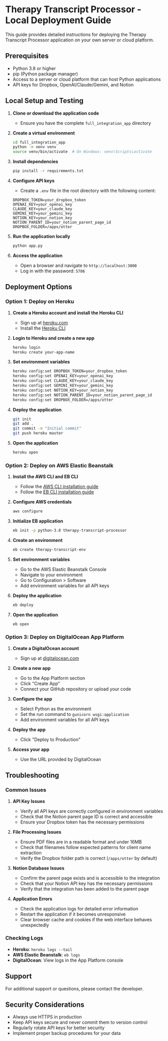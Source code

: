 # Therapy Transcript Processor - Local Deployment Guide

This guide provides detailed instructions for deploying the Therapy Transcript Processor application on your own server or cloud platform.

## Prerequisites

- Python 3.8 or higher
- pip (Python package manager)
- Access to a server or cloud platform that can host Python applications
- API keys for Dropbox, OpenAI/Claude/Gemini, and Notion

## Local Setup and Testing

1. **Clone or download the application code**
   - Ensure you have the complete `full_integration_app` directory

2. **Create a virtual environment**
   ```bash
   cd full_integration_app
   python -m venv venv
   source venv/bin/activate  # On Windows: venv\Scripts\activate
   ```

3. **Install dependencies**
   ```bash
   pip install -r requirements.txt
   ```

4. **Configure API keys**
   - Create a `.env` file in the root directory with the following content:
   ```
   DROPBOX_TOKEN=your_dropbox_token
   OPENAI_KEY=your_openai_key
   CLAUDE_KEY=your_claude_key
   GEMINI_KEY=your_gemini_key
   NOTION_KEY=your_notion_key
   NOTION_PARENT_ID=your_notion_parent_page_id
   DROPBOX_FOLDER=/apps/otter
   ```

5. **Run the application locally**
   ```bash
   python app.py
   ```

6. **Access the application**
   - Open a browser and navigate to `http://localhost:3000`
   - Log in with the password: `5786`

## Deployment Options

### Option 1: Deploy on Heroku

1. **Create a Heroku account and install the Heroku CLI**
   - Sign up at [heroku.com](https://heroku.com)
   - Install the [Heroku CLI](https://devcenter.heroku.com/articles/heroku-cli)

2. **Login to Heroku and create a new app**
   ```bash
   heroku login
   heroku create your-app-name
   ```

3. **Set environment variables**
   ```bash
   heroku config:set DROPBOX_TOKEN=your_dropbox_token
   heroku config:set OPENAI_KEY=your_openai_key
   heroku config:set CLAUDE_KEY=your_claude_key
   heroku config:set GEMINI_KEY=your_gemini_key
   heroku config:set NOTION_KEY=your_notion_key
   heroku config:set NOTION_PARENT_ID=your_notion_parent_page_id
   heroku config:set DROPBOX_FOLDER=/apps/otter
   ```

4. **Deploy the application**
   ```bash
   git init
   git add .
   git commit -m "Initial commit"
   git push heroku master
   ```

5. **Open the application**
   ```bash
   heroku open
   ```

### Option 2: Deploy on AWS Elastic Beanstalk

1. **Install the AWS CLI and EB CLI**
   - Follow the [AWS CLI installation guide](https://docs.aws.amazon.com/cli/latest/userguide/cli-chap-install.html)
   - Follow the [EB CLI installation guide](https://docs.aws.amazon.com/elasticbeanstalk/latest/dg/eb-cli3-install.html)

2. **Configure AWS credentials**
   ```bash
   aws configure
   ```

3. **Initialize EB application**
   ```bash
   eb init -p python-3.8 therapy-transcript-processor
   ```

4. **Create an environment**
   ```bash
   eb create therapy-transcript-env
   ```

5. **Set environment variables**
   - Go to the AWS Elastic Beanstalk Console
   - Navigate to your environment
   - Go to Configuration > Software
   - Add environment variables for all API keys

6. **Deploy the application**
   ```bash
   eb deploy
   ```

7. **Open the application**
   ```bash
   eb open
   ```

### Option 3: Deploy on DigitalOcean App Platform

1. **Create a DigitalOcean account**
   - Sign up at [digitalocean.com](https://digitalocean.com)

2. **Create a new app**
   - Go to the App Platform section
   - Click "Create App"
   - Connect your GitHub repository or upload your code

3. **Configure the app**
   - Select Python as the environment
   - Set the run command to `gunicorn wsgi:application`
   - Add environment variables for all API keys

4. **Deploy the app**
   - Click "Deploy to Production"

5. **Access your app**
   - Use the URL provided by DigitalOcean

## Troubleshooting

### Common Issues

1. **API Key Issues**
   - Verify all API keys are correctly configured in environment variables
   - Check that the Notion parent page ID is correct and accessible
   - Ensure your Dropbox token has the necessary permissions

2. **File Processing Issues**
   - Ensure PDF files are in a readable format and under 16MB
   - Check that filenames follow expected patterns for client name extraction
   - Verify the Dropbox folder path is correct (`/apps/otter` by default)

3. **Notion Database Issues**
   - Confirm the parent page exists and is accessible to the integration
   - Check that your Notion API key has the necessary permissions
   - Verify that the integration has been added to the parent page

4. **Application Errors**
   - Check the application logs for detailed error information
   - Restart the application if it becomes unresponsive
   - Clear browser cache and cookies if the web interface behaves unexpectedly

### Checking Logs

- **Heroku**: `heroku logs --tail`
- **AWS Elastic Beanstalk**: `eb logs`
- **DigitalOcean**: View logs in the App Platform console

## Support

For additional support or questions, please contact the developer.

## Security Considerations

- Always use HTTPS in production
- Keep API keys secure and never commit them to version control
- Regularly rotate API keys for better security
- Implement proper backup procedures for your data
